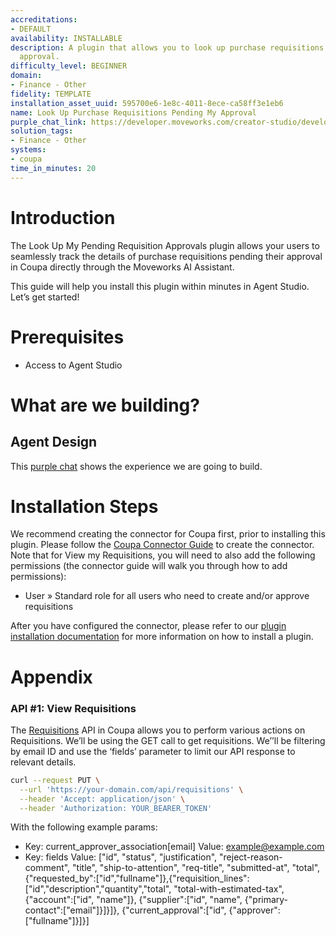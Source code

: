 ```yaml
---
accreditations:
- DEFAULT
availability: INSTALLABLE
description: A plugin that allows you to look up purchase requisitions pending your
  approval.
difficulty_level: BEGINNER
domain:
- Finance - Other
fidelity: TEMPLATE
installation_asset_uuid: 595700e6-1e8c-4011-8ece-ca58ff3e1eb6
name: Look Up Purchase Requisitions Pending My Approval
purple_chat_link: https://developer.moveworks.com/creator-studio/developer-tools/purple-chat/?conversation=%7B%22startTimestamp%22%3A%2211%3A43+AM%22%2C%22messages%22%3A%5B%7B%22parts%22%3A%5B%7B%22richText%22%3A%22Can+you+show+me+the+purchase+requisitions+pending+my+approval%3F%22%7D%5D%2C%22role%22%3A%22user%22%7D%2C%7B%22parts%22%3A%5B%7B%22reasoningSteps%22%3A%5B%7B%22richText%22%3A%22Gathering+purchase+requisitions+pending+your+approval+from+Coupa...%22%2C%22status%22%3A%22pending%22%7D%5D%7D%2C%7B%22richText%22%3A%22Sure%2C+I+can+get+that+from+%3Cb%3ECoupa%3C%2Fb%3E.+Here+are+the+requisitions+awaiting+your+approval%3A%22%7D%2C%7B%22citations%22%3A%5B%7B%22citationTitle%22%3A%22Requisition+RQ-2024-100%22%2C%22connectorName%22%3A%22coupa%22%7D%2C%7B%22citationTitle%22%3A%22Requisition+RQ-2024-101%22%2C%22connectorName%22%3A%22coupa%22%7D%2C%7B%22citationTitle%22%3A%22Requisition+RQ-2024-102%22%2C%22connectorName%22%3A%22coupa%22%7D%5D%7D%2C%7B%22richText%22%3A%22Would+you+like+to+see+the+details+of+any+of+these+requisitions%3F%22%7D%5D%2C%22role%22%3A%22assistant%22%7D%2C%7B%22parts%22%3A%5B%7B%22richText%22%3A%22Yes%2C+show+me+the+details+for+RQ-2024-101%22%7D%5D%2C%22role%22%3A%22user%22%7D%2C%7B%22parts%22%3A%5B%7B%22reasoningSteps%22%3A%5B%7B%22richText%22%3A%22Retrieving+details+for+Requisition+RQ-2024-101+from+Coupa...%22%2C%22status%22%3A%22pending%22%7D%5D%7D%2C%7B%22richText%22%3A%22Okay%2C+one+moment.%22%7D%2C%7B%22richText%22%3A%22Here+are+the+details+for+Requisition+RQ-2024-101+from+%3Cb%3ECoupa%3C%2Fb%3E%3A%22%7D%2C%7B%22richText%22%3A%22%3Cul%3E%5Cn++%3Cli%3E%3Cb%3ESupplier%3A%3C%2Fb%3E+Staples%3C%2Fli%3E%5Cn++%3Cli%3E%3Cb%3EDescription%3A%3C%2Fb%3E+Office+Supplies%3C%2Fli%3E%5Cn++%3Cli%3E%3Cb%3EAmount%3A%3C%2Fb%3E+%24250.00%3C%2Fli%3E%5Cn++%3Cli%3E%3Cb%3ERequester%3A%3C%2Fb%3E+Jane+Doe%3C%2Fli%3E%5Cn%3C%2Ful%3E%22%7D%2C%7B%22citations%22%3A%5B%7B%22citationTitle%22%3A%22Requisition+RQ-2024-101%22%2C%22connectorName%22%3A%22coupa%22%7D%5D%7D%2C%7B%22buttons%22%3A%5B%7B%22buttonText%22%3A%22View+Full+Details%22%2C%22style%22%3A%22outlined%22%7D%5D%7D%5D%2C%22role%22%3A%22assistant%22%7D%5D%7D
solution_tags:
- Finance - Other
systems:
- coupa
time_in_minutes: 20
---
```


# Introduction

The Look Up My Pending Requisition Approvals plugin allows your users to seamlessly track the details of purchase requisitions pending their approval in Coupa directly through the Moveworks AI Assistant. 

This guide will help you install this plugin within minutes in Agent Studio. Let’s get started!

# Prerequisites

- Access to Agent Studio

# What are we building?

## Agent Design

This [purple chat](https://developer.moveworks.com/creator-studio/developer-tools/purple-chat/?conversation=%7B%22startTimestamp%22%3A%2211%3A43+AM%22%2C%22messages%22%3A%5B%7B%22parts%22%3A%5B%7B%22richText%22%3A%22Can+you+show+me+the+purchase+requisitions+pending+my+approval%3F%22%7D%5D%2C%22role%22%3A%22user%22%7D%2C%7B%22parts%22%3A%5B%7B%22reasoningSteps%22%3A%5B%7B%22richText%22%3A%22Gathering+purchase+requisitions+pending+your+approval+from+Coupa...%22%2C%22status%22%3A%22pending%22%7D%5D%7D%2C%7B%22richText%22%3A%22Sure%2C+I+can+get+that+from+%3Cb%3ECoupa%3C%2Fb%3E.+Here+are+the+requisitions+awaiting+your+approval%3A%22%7D%2C%7B%22citations%22%3A%5B%7B%22citationTitle%22%3A%22Requisition+RQ-2024-100%22%2C%22connectorName%22%3A%22coupa%22%7D%2C%7B%22citationTitle%22%3A%22Requisition+RQ-2024-101%22%2C%22connectorName%22%3A%22coupa%22%7D%2C%7B%22citationTitle%22%3A%22Requisition+RQ-2024-102%22%2C%22connectorName%22%3A%22coupa%22%7D%5D%7D%2C%7B%22richText%22%3A%22Would+you+like+to+see+the+details+of+any+of+these+requisitions%3F%22%7D%5D%2C%22role%22%3A%22assistant%22%7D%2C%7B%22parts%22%3A%5B%7B%22richText%22%3A%22Yes%2C+show+me+the+details+for+RQ-2024-101%22%7D%5D%2C%22role%22%3A%22user%22%7D%2C%7B%22parts%22%3A%5B%7B%22reasoningSteps%22%3A%5B%7B%22richText%22%3A%22Retrieving+details+for+Requisition+RQ-2024-101+from+Coupa...%22%2C%22status%22%3A%22pending%22%7D%5D%7D%2C%7B%22richText%22%3A%22Okay%2C+one+moment.%22%7D%2C%7B%22richText%22%3A%22Here+are+the+details+for+Requisition+RQ-2024-101+from+%3Cb%3ECoupa%3C%2Fb%3E%3A%22%7D%2C%7B%22richText%22%3A%22%3Cul%3E%5Cn++%3Cli%3E%3Cb%3ESupplier%3A%3C%2Fb%3E+Staples%3C%2Fli%3E%5Cn++%3Cli%3E%3Cb%3EDescription%3A%3C%2Fb%3E+Office+Supplies%3C%2Fli%3E%5Cn++%3Cli%3E%3Cb%3EAmount%3A%3C%2Fb%3E+%24250.00%3C%2Fli%3E%5Cn++%3Cli%3E%3Cb%3ERequester%3A%3C%2Fb%3E+Jane+Doe%3C%2Fli%3E%5Cn%3C%2Ful%3E%22%7D%2C%7B%22citations%22%3A%5B%7B%22citationTitle%22%3A%22Requisition+RQ-2024-101%22%2C%22connectorName%22%3A%22coupa%22%7D%5D%7D%2C%7B%22buttons%22%3A%5B%7B%22buttonText%22%3A%22View+Full+Details%22%2C%22style%22%3A%22outlined%22%7D%5D%7D%5D%2C%22role%22%3A%22assistant%22%7D%5D%7D) shows the experience we are going to build.

# Installation Steps

We recommend creating the connector for Coupa first, prior to installing this plugin. Please follow the [Coupa Connector Guide](https://developer.moveworks.com/creator-studio/resources/connector?id=coupa) to create the connector. Note that for View my Requisitions, you will need to also add the following permissions (the connector guide will walk you through how to add permissions):

- User » Standard role for all users who need to create and/or approve requisitions

After you have configured the connector, please refer to our [plugin installation documentation](https://help.moveworks.com/docs/ai-agent-marketplace-installation) for more information on how to install a plugin. 

# Appendix

### **API #1: View Requisitions**

The [Requisitions](https://compass.coupa.com/en-us/products/product-documentation/integration-technical-documentation/the-coupa-core-api/resources/transactional-resources/requisitions-api-(requisitions)) API in Coupa allows you to perform various actions on Requisitions. We’ll be using the GET call to get requisitions. We’’ll be filtering by email ID and use the ‘fields’ parameter to limit our API response to relevant details. 

```bash
curl --request PUT \
  --url 'https://your-domain.com/api/requisitions' \
  --header 'Accept: application/json' \
  --header 'Authorization: YOUR_BEARER_TOKEN'
```

With the following example params:

- Key: current_approver_association[email]
Value: example@example.com
- Key: fields
Value: ["id", "status", "justification", "reject-reason-comment", "title", "ship-to-attention", "req-title", "submitted-at", "total", {"requested_by":["id","fullname"]},{"requisition_lines":["id","description","quantity","total", "total-with-estimated-tax", {"account":["id", "name"]}, {"supplier":["id", "name", {"primary-contact":["email"]}]}]}, {"current_approval":["id", {"approver":["fullname"]}]}]